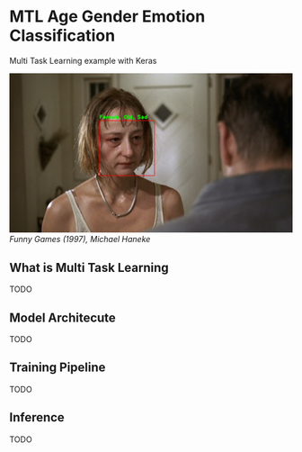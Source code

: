 # MTL Age Gender Emotion Classification
Multi Task Learning example with Keras

![Model Output](./assets/ex_pred.png "Model Output")
*Funny Games (1997), Michael Haneke*

## What is Multi Task Learning
TODO

## Model Architecute
TODO

## Training Pipeline
TODO

## Inference
TODO